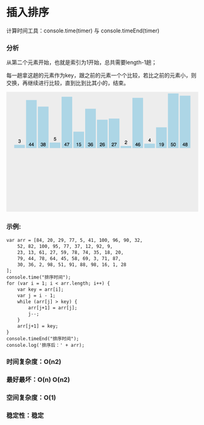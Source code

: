 # 插入排序

计算时间工具：console.time(timer) 与 console.timeEnd(timer)

### 分析

从第二个元素开始，也就是索引为1开始，总共需要length-1趟；

每一趟拿这趟的元素作为key，跟之前的元素一个个比较，若比之前的元素小，则交换，再继续进行比较，直到比到比其小的，结束。

![图示](./Images/insertion-Sort.gif)

### 示例: 

```
var arr = [84, 20, 29, 77, 5, 41, 100, 96, 90, 32,
    52, 82, 100, 95, 77, 37, 12, 92, 9,
    23, 13, 61, 27, 59, 78, 74, 35, 18, 20,
    79, 44, 78, 64, 45, 58, 69, 3, 71, 87,
    30, 36, 2, 98, 51, 91, 88, 98, 16, 1, 28
];
console.time("排序时间");
for (var i = 1; i < arr.length; i++) {
    var key = arr[i];
    var j = i - 1;
    while (arr[j] > key) {
        arr[j+1] = arr[j];
        j--;
    }
    arr[j+1] = key;
}
console.timeEnd("排序时间");
console.log('排序后：' + arr);
```

### 时间复杂度：O(n2)

### 最好最坏：O(n) O(n2)

### 空间复杂度：O(1)

### 稳定性：稳定